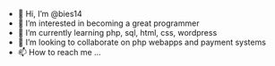 - 👋 Hi, I’m @bies14
- 👀 I’m interested in becoming a great programmer
- 🌱 I’m currently learning php, sql, html, css, wordpress
- 💞️ I’m looking to collaborate on php webapps and payment systems
- 📫 How to reach me ...

<!---
bies14/bies14 is a ✨ special ✨ repository because its `README.md` (this file) appears on your GitHub profile.
You can click the Preview link to take a look at your changes.
--->

